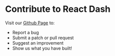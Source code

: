 # Contribute to React Dash

Visit our [Github Page](https://github.com/NuCivic/react-dash) to:
* Report a bug
* Submit a patch or pull request
* Suggest an improvement
* Show us what you have built!
